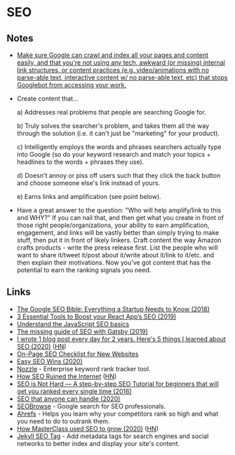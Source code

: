 # SEO

## Notes

* [Make sure Google can crawl and index all your pages and content easily, and that you're not using any tech, awkward \(or missing\) internal link structures, or content practices \(e.g. video/animations with no parse-able text, interactive content w/ no parse-able text, etc\) that stops Googlebot from accessing your work.](https://www.indiehackers.com/forum/what-is-the-80-20-for-seo-easy-wins-for-a-new-bootstrapped-startup-8f71a484d1)
* Create content that...

  a\) Addresses real problems that people are searching Google for.

  b\) Truly solves the searcher's problem, and takes them all the way through the solution \(i.e. it can't just be "marketing" for your product\).

  c\) Intelligently employs the words and phrases searchers actually type into Google \(so do your keyword research and match your topics + headlines to the words + phrases they use\).

  d\) Doesn't annoy or piss off users such that they click the back button and choose someone else's link instead of yours.

  e\) Earns links and amplification \(see point below\).

* Have a great answer to the question: "Who will help amplify/link to this and WHY?" If you can nail that, and then get what you create in front of those right people/organizations, your ability to earn amplification, engagement, and links will be vastly better than simply trying to make stuff, then put it in front of likely linkers. Craft content the way Amazon crafts products - write the press release first. List the people who will want to share it/tweet it/post about it/write about it/link to it/etc. and then explain their motivations. Now you've got content that has the potential to earn the ranking signals you need.

## Links

* [The Google SEO Bible: Everything a Startup Needs to Know \(2018\)](https://salon.thefamily.co/the-google-seo-bible-everything-a-startup-needs-to-know-a60dbac2d060)
* [3 Essential Tools to Boost your React App’s SEO \(2019\)](https://medium.com/@prestonwallace/3-ways-improve-react-seo-without-isomorphic-app-a6354595e400)
* [Understand the JavaScript SEO basics](https://developers.google.com/search/docs/guides/javascript-seo-basics)
* [The missing guide of SEO with Gatsby \(2019\)](https://gregberge.com/blog/gatsby-seo)
* [I wrote 1 blog post every day for 2 years. Here's 5 things I learned about SEO \(2020\)](https://flaviocopes.com/blog-seo/) \([HN](https://news.ycombinator.com/item?id=22179383)\)
* [On-Page SEO Checklist for New Websites](https://talk.hyvor.com/blog/on-page-seo-checklist/)
* [Easy SEO Wins \(2020\)](https://kylemcd.com/posts/easy-seo-wins/)
* [Nozzle](https://nozzle.io/) - Enterprise keyword rank tracker tool.
* [How SEO Ruined the Internet](https://www.superhighway98.com/seo) \([HN](https://news.ycombinator.com/item?id=22792054)\)
* [SEO is Not Hard — A step-by-step SEO Tutorial for beginners that will get you ranked every single time \(2016\)](https://medium.com/startup-grind/seo-is-not-hard-a-step-by-step-seo-tutorial-for-beginners-that-will-get-you-ranked-every-single-1b903b3ab6bb)
* [SEO that anyone can handle \(2020\)](https://www.reddit.com/r/startups/comments/gk5pyd/seo_that_anyone_can_handle/)
* [SEOBrowse](https://seobrowse.com/) - Google search for SEO professionals.
* [Ahrefs](https://ahrefs.com/) - Helps you learn why your competitors rank so high and what you need to do to outrank them.
* [How MasterClass used SEO to grow \(2020\)](https://twitter.com/TheCoolestCool/status/1265382628724740098) \([HN](https://news.ycombinator.com/item?id=23315969)\)
* [Jekyll SEO Tag](https://github.com/jekyll/jekyll-seo-tag) - Add metadata tags for search engines and social networks to better index and display your site's content.

